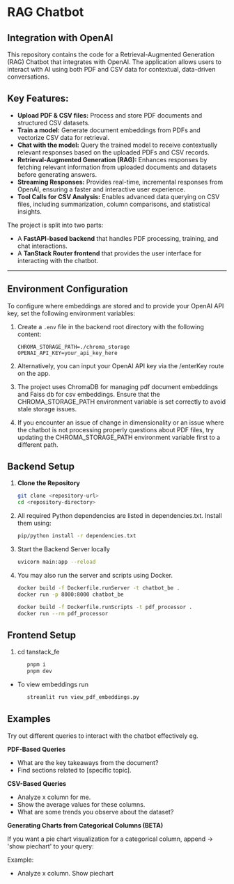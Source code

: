 # RAG Chatbot
## Integration with OpenAI

This repository contains the code for a Retrieval-Augmented Generation (RAG) Chatbot that integrates with OpenAI. The application allows users to interact with AI using both PDF and CSV data for contextual, data-driven conversations.

## Key Features:
- **Upload PDF & CSV files:** Process and store PDF documents and structured CSV datasets.
- **Train a model:** Generate document embeddings from PDFs and vectorize CSV data for retrieval.
- **Chat with the model:** Query the trained model to receive contextually relevant responses based on the uploaded PDFs and CSV records.
- **Retrieval-Augmented Generation (RAG):** Enhances responses by fetching relevant information from uploaded documents and datasets before generating answers.
- **Streaming Responses:** Provides real-time, incremental responses from OpenAI, ensuring a faster and interactive user experience.
- **Tool Calls for CSV Analysis:** Enables advanced data querying on CSV files, including summarization, column comparisons, and statistical insights.

The project is split into two parts:
- A **FastAPI-based backend** that handles PDF processing, training, and chat interactions.
- A **TanStack Router frontend** that provides the user interface for interacting with the chatbot.

---

## Environment Configuration

To configure where embeddings are stored and to provide your OpenAI API key, set the following environment variables:

1. Create a `.env` file in the backend root directory with the following content:
   ```env
   CHROMA_STORAGE_PATH=./chroma_storage
   OPENAI_API_KEY=your_api_key_here

2. Alternatively, you can input your OpenAI API key via the /enterKey route on the app.

3. The project uses ChromaDB for managing pdf document embeddings and Faiss db for csv embeddings. Ensure that the CHROMA_STORAGE_PATH environment variable is set correctly to avoid stale storage issues.

4. If you encounter an issue of change in dimensionality or an issue where the chatbot is not processing properly questions about PDF files, try updating the CHROMA_STORAGE_PATH environment variable first to a different path.

## Backend Setup

1. **Clone the Repository**
   ```bash
   git clone <repository-url>
   cd <repository-directory>

2. All required Python dependencies are listed in dependencies.txt. Install them using:
   ```bash
   pip/python install -r dependencies.txt

3. Start the Backend Server locally
     ```bash
     uvicorn main:app --reload

4. You may also run the server and scripts using Docker.
      ```bash
      docker build -f Dockerfile.runServer -t chatbot_be .
      docker run -p 8000:8000 chatbot_be
      
      docker build -f Dockerfile.runScripts -t pdf_processor .
      docker run --rm pdf_processor

## Frontend Setup

1. cd tanstack_fe
   ```bash
      pnpm i 
      pnpm dev


* To view embeddings run
   ```bash
      streamlit run view_pdf_embeddings.py

## Examples

Try out different queries to interact with the chatbot effectively eg.

**PDF-Based Queries**
- What are the key takeaways from the document?
- Find sections related to [specific topic].

**CSV-Based Queries**
- Analyze x column for me.
- Show the average values for these columns.
- What are some trends you observe about the dataset?

**Generating Charts from Categorical Columns (BETA)**

If you want a pie chart visualization for a categorical column, append -> 'show piechart' to your query:

Example: 
- Analyze x column. Show piechart